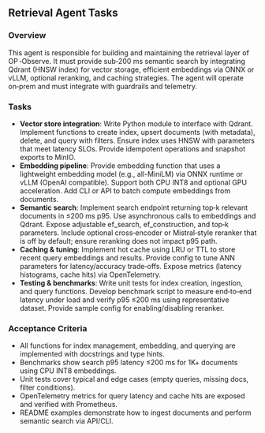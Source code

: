 ## Retrieval Agent Tasks

### Overview
This agent is responsible for building and maintaining the retrieval layer of OP ‑Observe. It must provide sub‑200 ms semantic search by integrating Qdrant (HNSW index) for vector storage, efficient embeddings via ONNX or vLLM, optional reranking, and caching strategies. The agent will operate on‑prem and must integrate with guardrails and telemetry.

### Tasks
- **Vector store integration**: Write Python module to interface with Qdrant. Implement functions to create index, upsert documents (with metadata), delete, and query with filters. Ensure index uses HNSW with parameters that meet latency SLOs. Provide idempotent operations and snapshot exports to MinIO.
- **Embedding pipeline**: Provide embedding function that uses a lightweight embedding model (e.g., all-MiniLM) via ONNX runtime or vLLM (OpenAI compatible). Support both CPU INT8 and optional GPU acceleration. Add CLI or API to batch compute embeddings from documents.
- **Semantic search**: Implement search endpoint returning top‑k relevant documents in ≤200 ms p95. Use asynchronous calls to embeddings and Qdrant. Expose adjustable ef_search, ef_construction, and top‑k parameters. Include optional cross‑encoder or Mistral‑style reranker that is off by default; ensure reranking does not impact p95 path.
- **Caching & tuning**: Implement hot cache using LRU or TTL to store recent query embeddings and results. Provide config to tune ANN parameters for latency/accuracy trade‑offs. Expose metrics (latency histograms, cache hits) via OpenTelemetry.
- **Testing & benchmarks**: Write unit tests for index creation, ingestion, and query functions. Develop benchmark script to measure end‑to‑end latency under load and verify p95 ≤200 ms using representative dataset. Provide sample config for enabling/disabling reranker.

### Acceptance Criteria
- All functions for index management, embedding, and querying are implemented with docstrings and type hints.
- Benchmarks show search p95 latency ≤200 ms for 1K+ documents using CPU INT8 embeddings.
- Unit tests cover typical and edge cases (empty queries, missing docs, filter conditions).
- OpenTelemetry metrics for query latency and cache hits are exposed and verified with Prometheus.
- README examples demonstrate how to ingest documents and perform semantic search via API/CLI.
